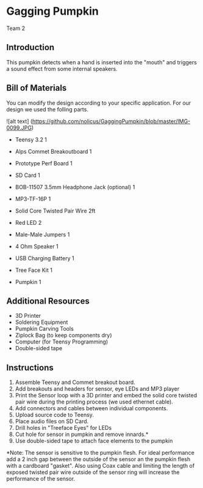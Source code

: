 # Gagging Pumpkin
Team 2

## Introduction

This pumpkin detects when a hand is inserted into the "mouth" and triggers a
sound effect from some internal speakers.

## Bill of Materials

You can modify the design according to your specific application. For our design
we used the folling parts. 

![alt text] (https://github.com/nolicus/GaggingPumpkin/blob/master/IMG-0099.JPG)

- Teensy 3.2                                        1
- Alps Commet Breakoutboard                         1
- Prototype Perf Board                              1
- SD Card                                           1
- BOB-11507 3.5mm Headphone Jack (optional)         1
- MP3-TF-16P                                        1
- Solid Core Twisted Pair Wire                      2ft
- Red LED                                           2
- Male-Male Jumpers                                 1
- 4 Ohm Speaker                                     1
- USB Charging Battery                              1
- Tree Face Kit                                     1

- Pumpkin                                           1

## Additional Resources

- 3D Printer
- Soldering Equipment
- Pumpkin Carving Tools
- Ziplock Bag (to keep components dry)
- Computer (for Teensy Programming)
- Double-sided tape

## Instructions

1. Assemble Teensy and Commet breakout board. 
2. Add breakouts and headers for sensor, eye LEDs and MP3 player 
3. Print the Sensor loop with a 3D printer and embed the solid core twisted pair 
    wire during the printing process (we used ethernet cable).
4. Add connectors and cables between individual components.
5. Upload source code to Teensy.
6. Place audio files on SD Card. 
7. Drill holes in "Treeface Eyes" for LEDs
8. Cut hole for sensor in pumpkin and remove innards.* 
9. Use double-sided tape to attach face elements to the pumpkin


*Note: The sensor is sensitive to the pumpkin flesh. For ideal performance add a 2 inch gap between the outside of the sensor an the pumpkin flesh with a cardboard "gasket". Also using Coax cable and limiting the length of exposed twisted pair wire outside of the sensor ring will increase the performance of the sensor. 

